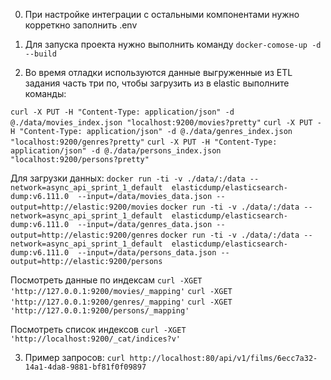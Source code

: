 0. При настройке интеграции с остальными компонентами нужно корреткно заполнить .env

1. Для запуска проекта нужно выполнить команду
`docker-comose-up -d --build`

2. Во время отладки используются данные выгруженные из ETL задания часть три по, чтобы загрузить из в elastic выполните команды:

`curl -X PUT -H "Content-Type: application/json" -d @./data/movies_index.json "localhost:9200/movies?pretty"`
`curl -X PUT -H "Content-Type: application/json" -d @./data/genres_index.json "localhost:9200/genres?pretty"`
`curl -X PUT -H "Content-Type: application/json" -d @./data/persons_index.json "localhost:9200/persons?pretty"` 

Для загрузки данных:
`docker run -ti -v ./data/:/data --network=async_api_sprint_1_default  elasticdump/elasticsearch-dump:v6.111.0  --input=/data/movies_data.json --output=http://elastic:9200/movies`
`docker run -ti -v ./data/:/data --network=async_api_sprint_1_default  elasticdump/elasticsearch-dump:v6.111.0  --input=/data/genres_data.json --output=http://elastic:9200/genres`
`docker run -ti -v ./data/:/data --network=async_api_sprint_1_default  elasticdump/elasticsearch-dump:v6.111.0  --input=/data/persons_data.json --output=http://elastic:9200/persons`


Посмотреть данные по индексам 
`curl -XGET 'http://127.0.0.1:9200/movies/_mapping'`
`curl -XGET 'http://127.0.0.1:9200/genres/_mapping'`
`curl -XGET 'http://127.0.0.1:9200/persons/_mapping'`

Посмотреть список индексов
`curl -XGET 'http://localhost:9200/_cat/indices?v'`


3. Пример запросов:
`curl http://localhost:80/api/v1/films/6ecc7a32-14a1-4da8-9881-bf81f0f09897`